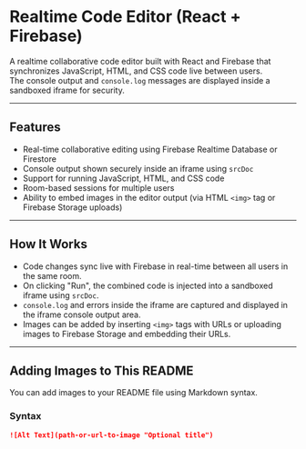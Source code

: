 # Realtime Code Editor (React + Firebase)

A realtime collaborative code editor built with React and Firebase that synchronizes JavaScript, HTML, and CSS code live between users.  
The console output and `console.log` messages are displayed inside a sandboxed iframe for security.

---

## Features

- Real-time collaborative editing using Firebase Realtime Database or Firestore
- Console output shown securely inside an iframe using `srcDoc`
- Support for running JavaScript, HTML, and CSS code
- Room-based sessions for multiple users
- Ability to embed images in the editor output (via HTML `<img>` tag or Firebase Storage uploads)

---

## How It Works

- Code changes sync live with Firebase in real-time between all users in the same room.
- On clicking "Run", the combined code is injected into a sandboxed iframe using `srcDoc`.
- `console.log` and errors inside the iframe are captured and displayed in the iframe console output area.
- Images can be added by inserting `<img>` tags with URLs or uploading images to Firebase Storage and embedding their URLs.

---

## Adding Images to This README

You can add images to your README file using Markdown syntax.

### Syntax

```md
![Alt Text](path-or-url-to-image "Optional title")
